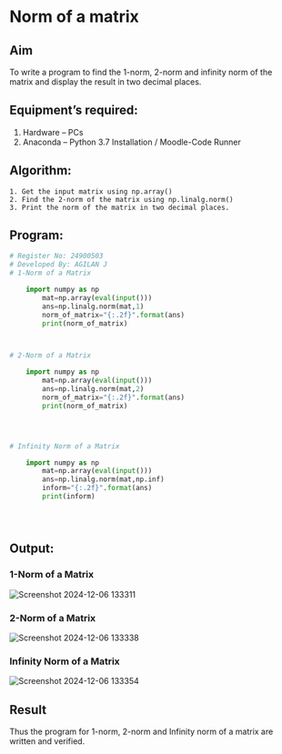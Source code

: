 # Norm of a matrix
## Aim
To write a program to find the 1-norm, 2-norm and infinity norm of the matrix and display the result in two decimal places.
## Equipment’s required:
1.	Hardware – PCs
2.	Anaconda – Python 3.7 Installation / Moodle-Code Runner
## Algorithm:
	1. Get the input matrix using np.array()   
    2. Find the 2-norm of the matrix using np.linalg.norm()
	3. Print the norm of the matrix in two decimal places.
## Program:
```Python
# Register No: 24900503
# Developed By: AGILAN J
# 1-Norm of a Matrix

	import numpy as np
		mat=np.array(eval(input()))
		ans=np.linalg.norm(mat,1)
		norm_of_matrix="{:.2f}".format(ans)
		print(norm_of_matrix)



# 2-Norm of a Matrix

	import numpy as np
		mat=np.array(eval(input()))
		ans=np.linalg.norm(mat,2)
		norm_of_matrix="{:.2f}".format(ans)
		print(norm_of_matrix)




# Infinity Norm of a Matrix

	import numpy as np
		mat=np.array(eval(input()))
		ans=np.linalg.norm(mat,np.inf)
		inform="{:.2f}".format(ans)
		print(inform)





```
## Output:
### 1-Norm of a Matrix
![Screenshot 2024-12-06 133311](https://github.com/user-attachments/assets/b24130c4-060b-435a-8f21-b3d4f6b7df75)


### 2-Norm of a Matrix
![Screenshot 2024-12-06 133338](https://github.com/user-attachments/assets/c36720ea-477b-4d2b-ad21-36493f509f7f)


### Infinity Norm of a Matrix
![Screenshot 2024-12-06 133354](https://github.com/user-attachments/assets/e33df8fa-0036-4b9d-934d-6a6372752827)

## Result
Thus the program for 1-norm, 2-norm and Infinity norm of a matrix are written and verified.
